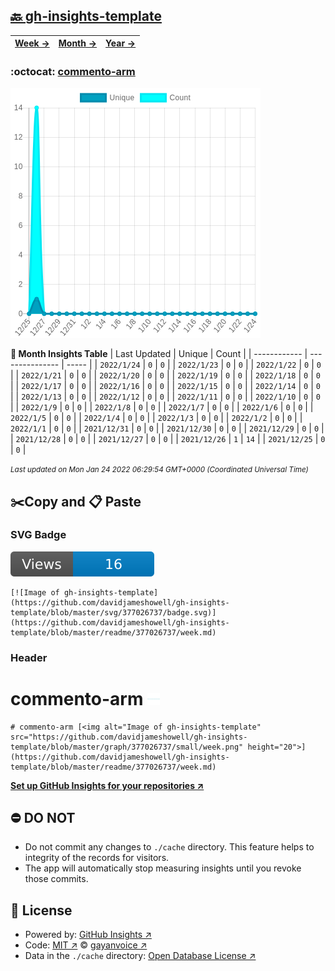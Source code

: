## [🔙 gh-insights-template](https://github.com/davidjameshowell/gh-insights-template)
| [**Week →**](https://github.com/davidjameshowell/gh-insights-template/blob/master/readme/377026737/week.md) | [**Month →**](https://github.com/davidjameshowell/gh-insights-template/blob/master/readme/377026737/month.md) | [**Year →**](https://github.com/davidjameshowell/gh-insights-template/blob/master/readme/377026737/year.md) |
 | ------------ | --------------- | ----- |

### :octocat: [commento-arm](https://github.com/davidjameshowell/commento-arm)
![Image of gh-insights-template](https://github.com/davidjameshowell/gh-insights-template/blob/master/graph/377026737/large/month.png)

**:calendar: Month Insights Table**
| Last Updated | Unique | Count |
 | ------------ | --------------- | ----- |
 | `2022/1/24` |  `0` | `0` |
 | `2022/1/23` |  `0` | `0` |
 | `2022/1/22` |  `0` | `0` |
 | `2022/1/21` |  `0` | `0` |
 | `2022/1/20` |  `0` | `0` |
 | `2022/1/19` |  `0` | `0` |
 | `2022/1/18` |  `0` | `0` |
 | `2022/1/17` |  `0` | `0` |
 | `2022/1/16` |  `0` | `0` |
 | `2022/1/15` |  `0` | `0` |
 | `2022/1/14` |  `0` | `0` |
 | `2022/1/13` |  `0` | `0` |
 | `2022/1/12` |  `0` | `0` |
 | `2022/1/11` |  `0` | `0` |
 | `2022/1/10` |  `0` | `0` |
 | `2022/1/9` |  `0` | `0` |
 | `2022/1/8` |  `0` | `0` |
 | `2022/1/7` |  `0` | `0` |
 | `2022/1/6` |  `0` | `0` |
 | `2022/1/5` |  `0` | `0` |
 | `2022/1/4` |  `0` | `0` |
 | `2022/1/3` |  `0` | `0` |
 | `2022/1/2` |  `0` | `0` |
 | `2022/1/1` |  `0` | `0` |
 | `2021/12/31` |  `0` | `0` |
 | `2021/12/30` |  `0` | `0` |
 | `2021/12/29` |  `0` | `0` |
 | `2021/12/28` |  `0` | `0` |
 | `2021/12/27` |  `0` | `0` |
 | `2021/12/26` |  `1` | `14` |
 | `2021/12/25` |  `0` | `0` |

<small><i>Last updated on Mon Jan 24 2022 06:29:54 GMT+0000 (Coordinated Universal Time)</i></small>

## ✂️Copy and 📋 Paste
### SVG Badge
[![Image of gh-insights-template](https://github.com/davidjameshowell/gh-insights-template/blob/master/svg/377026737/badge.svg)](https://github.com/davidjameshowell/gh-insights-template/blob/master/readme/377026737/week.md)
```readme
[![Image of gh-insights-template](https://github.com/davidjameshowell/gh-insights-template/blob/master/svg/377026737/badge.svg)](https://github.com/davidjameshowell/gh-insights-template/blob/master/readme/377026737/week.md)
```
### Header
# commento-arm [<img alt="Image of gh-insights-template" src="https://github.com/davidjameshowell/gh-insights-template/blob/master/graph/377026737/small/week.png" height="20">](https://github.com/davidjameshowell/gh-insights-template/blob/master/readme/377026737/week.md)
```readme
# commento-arm [<img alt="Image of gh-insights-template" src="https://github.com/davidjameshowell/gh-insights-template/blob/master/graph/377026737/small/week.png" height="20">](https://github.com/davidjameshowell/gh-insights-template/blob/master/readme/377026737/week.md)
```
[**Set up GitHub Insights for your repositories ↗️**](https://github.com/gayanvoice/github-insights)
## ⛔ DO NOT
- Do not commit any changes to `./cache` directory. This feature helps to integrity of the records for visitors.
- The app will automatically stop measuring insights until you revoke those commits.
## 📄 License
- Powered by: [GitHub Insights ↗️](https://github.com/gayanvoice/github-insights)
- Code: [MIT ↗️](./LICENSE) © [gayanvoice ↗️](https://github.com/gayanvoice)
- Data in the `./cache` directory: [Open Database License ↗️](https://opendatacommons.org/licenses/odbl/1-0/)